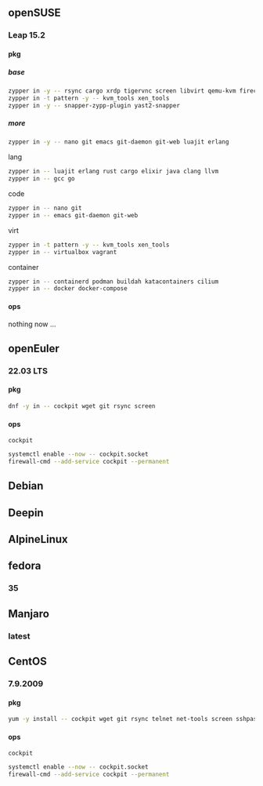 


## openSUSE

### Leap 15.2

#### pkg

##### base

~~~ sh
zypper in -y -- rsync cargo xrdp tigervnc screen libvirt qemu-kvm firecracker neovim htop screenfetch neofetch suse-module-tools guestfs-tools
zypper in -t pattern -y -- kvm_tools xen_tools
zypper in -y -- snapper-zypp-plugin yast2-snapper
~~~

##### more

~~~ sh
zypper in -y -- nano git emacs git-daemon git-web luajit erlang
~~~

lang

~~~ sh
zypper in -- luajit erlang rust cargo elixir java clang llvm
zypper in -- gcc go
~~~

code

~~~ sh
zypper in -- nano git
zypper in -- emacs git-daemon git-web
~~~

virt

~~~ sh
zypper in -t pattern -y -- kvm_tools xen_tools
zypper in -- virtualbox vagrant
~~~

container

~~~ sh
zypper in -- containerd podman buildah katacontainers cilium
zypper in -- docker docker-compose
~~~

#### ops

nothing now ...

## openEuler

### 22.03 LTS

#### pkg

~~~ sh
dnf -y in -- cockpit wget git rsync screen
~~~

#### ops

`cockpit`

~~~ sh
systemctl enable --now -- cockpit.socket
firewall-cmd --add-service cockpit --permanent
~~~

## Debian

## Deepin

## AlpineLinux

## fedora

### 35

## Manjaro

### latest

## CentOS

### 7.9.2009

#### pkg

~~~ sh
yum -y install -- cockpit wget git rsync telnet net-tools screen sshpass bind-utils
~~~

#### ops

`cockpit`

~~~ sh
systemctl enable --now -- cockpit.socket
firewall-cmd --add-service cockpit --permanent
~~~


